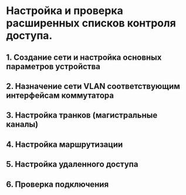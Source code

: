 # Настройка и проверка расширенных списков контроля доступа.

## 1. Создание сети и настройка основных параметров устройства

## 2. Назначение сети VLAN соответствующим интерфейсам коммутатора

## 3. Настройка транков (магистральные каналы)

## 4. Настройка маршрутизации

## 5. Настройка удаленного доступа

## 6. Проверка подключения
